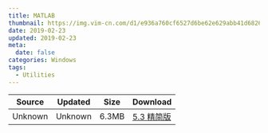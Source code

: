 ```yaml
---
title: MATLAB
thumbnail: https://img.vim-cn.com/d1/e936a760cf6527d6be62e629abb41d6826c3df.png
date: 2019-02-23
updated: 2019-02-23
meta:
  date: false
categories: Windows
tags:
  - Utilities
---
```


| Source                            | Updated | Size | Download                                   |
| ----------------------------------- | -------- | -------- | ------------------------------------------------ |
| <div class="unsafe">Unknown</div> | Unknown  | 6.3MB     | [5.3 精简版](https://img.vim-cn.com/23/5aa44945f08a93eebd3ba2cc7f3bc221a5a118.zip) |
